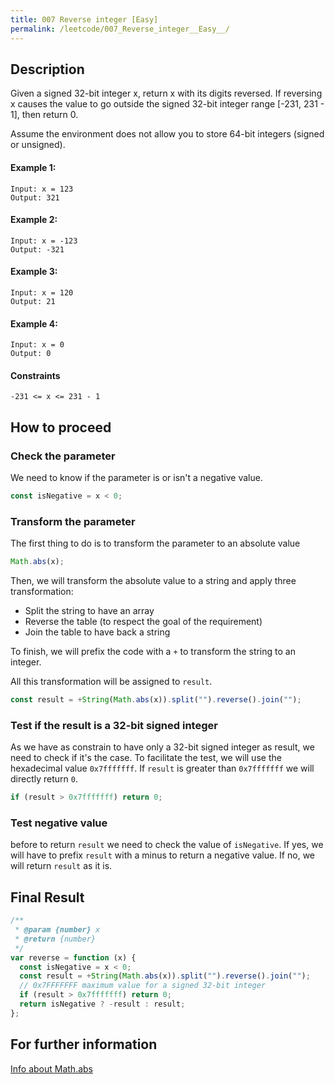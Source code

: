 ```yaml
---
title: 007 Reverse integer [Easy]
permalink: /leetcode/007_Reverse_integer__Easy__/
---
```


## Description

Given a signed 32-bit integer x, return x with its digits reversed. If reversing x causes the value to go outside the signed 32-bit integer range [-231, 231 - 1], then return 0.

Assume the environment does not allow you to store 64-bit integers (signed or unsigned).

#### Example 1:

```
Input: x = 123
Output: 321
```

#### Example 2:

```
Input: x = -123
Output: -321
```

#### Example 3:

```
Input: x = 120
Output: 21
```

#### Example 4:

```
Input: x = 0
Output: 0
```

#### Constraints

```
-231 <= x <= 231 - 1
```

## How to proceed

### Check the parameter

We need to know if the parameter is or isn't a negative value.

```javascript
const isNegative = x < 0;
```

### Transform the parameter

The first thing to do is to transform the parameter to an absolute value

```javascript
Math.abs(x);
```

Then, we will transform the absolute value to a string and apply three transformation:

- Split the string to have an array
- Reverse the table (to respect the goal of the requirement)
- Join the table to have back a string

To finish, we will prefix the code with a `+` to transform the string to an integer.

All this transformation will be assigned to `result`.

```javascript
const result = +String(Math.abs(x)).split("").reverse().join("");
```

### Test if the result is a 32-bit signed integer

As we have as constrain to have only a 32-bit signed integer as result, we need to check if it's the case.
To facilitate the test, we will use the hexadecimal value `0x7fffffff`.
If `result` is greater than `0x7fffffff` we will directly return `0`.

```javascript
if (result > 0x7fffffff) return 0;
```

### Test negative value

before to return `result` we need to check the value of `isNegative`.
If yes, we will have to prefix `result` with a minus to return a negative value.
If no, we will return `result` as it is.

## Final Result

```javascript
/**
 * @param {number} x
 * @return {number}
 */
var reverse = function (x) {
  const isNegative = x < 0;
  const result = +String(Math.abs(x)).split("").reverse().join("");
  // 0x7FFFFFFF maximum value for a signed 32-bit integer
  if (result > 0x7fffffff) return 0;
  return isNegative ? -result : result;
};
```

## For further information

[Info about Math.abs](https://developer.mozilla.org/en-US/docs/Web/JavaScript/Reference/Global_Objects/Math/abs)

